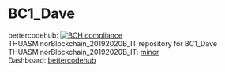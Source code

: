 # BC1_Dave 
bettercodehub: [![BCH compliance](https://bettercodehub.com/edge/badge/web3assignments/BC1_Dave?branch=master)](https://bettercodehub.com/) 
<br> 
THUASMinorBlockchain_20192020B_IT repository for BC1_Dave 
<br> 
THUASMinorBlockchain_20192020B_IT: [minor] 
<br> 
Dashboard: [bettercodehub] 
<br> 

[minor]: https://github.com/web3examples/THUASMinorBlockchain_20192020B_IT
[bettercodehub]: https://github.com/web3assignments/bettercodehub
